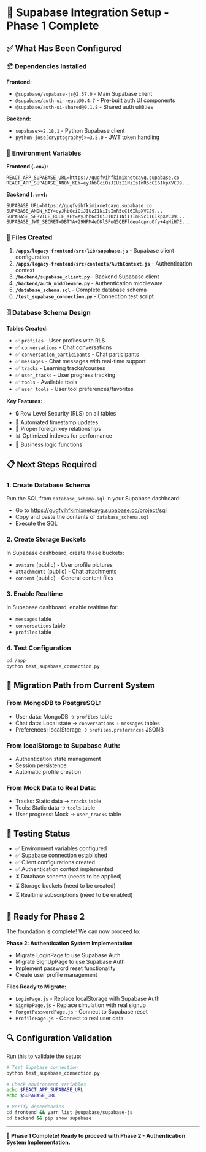 # 🚀 Supabase Integration Setup - Phase 1 Complete

## ✅ What Has Been Configured

### 📦 **Dependencies Installed**

**Frontend:**
- `@supabase/supabase-js@2.57.0` - Main Supabase client
- `@supabase/auth-ui-react@0.4.7` - Pre-built auth UI components  
- `@supabase/auth-ui-shared@0.1.8` - Shared auth utilities

**Backend:**
- `supabase>=2.18.1` - Python Supabase client
- `python-jose[cryptography]>=3.5.0` - JWT token handling

### 🔧 **Environment Variables**

**Frontend (`.env`):**
```env
REACT_APP_SUPABASE_URL=https://gugfvihfkimixnetcayg.supabase.co
REACT_APP_SUPABASE_ANON_KEY=eyJhbGciOiJIUzI1NiIsInR5cCI6IkpXVCJ9...
```

**Backend (`.env`):**
```env
SUPABASE_URL=https://gugfvihfkimixnetcayg.supabase.co
SUPABASE_ANON_KEY=eyJhbGciOiJIUzI1NiIsInR5cCI6IkpXVCJ9...
SUPABASE_SERVICE_ROLE_KEY=eyJhbGciOiJIUzI1NiIsInR5cCI6IkpXVCJ9...
SUPABASE_JWT_SECRET=DBTYA+29HFM4eOKlSFuQ5QEFldeu4cpruOfy+4qHiH7E...
```

### 📁 **Files Created**

1. **`/apps/legacy-frontend/src/lib/supabase.js`** - Supabase client configuration
2. **`/apps/legacy-frontend/src/contexts/AuthContext.js`** - Authentication context
3. **`/backend/supabase_client.py`** - Backend Supabase client
4. **`/backend/auth_middleware.py`** - Authentication middleware
5. **`/database_schema.sql`** - Complete database schema
6. **`/test_supabase_connection.py`** - Connection test script

### 🗄️ **Database Schema Design**

**Tables Created:**
- ✅ `profiles` - User profiles with RLS
- ✅ `conversations` - Chat conversations  
- ✅ `conversation_participants` - Chat participants
- ✅ `messages` - Chat messages with real-time support
- ✅ `tracks` - Learning tracks/courses
- ✅ `user_tracks` - User progress tracking
- ✅ `tools` - Available tools
- ✅ `user_tools` - User tool preferences/favorites

**Key Features:**
- 🔒 Row Level Security (RLS) on all tables
- 🔄 Automated timestamp updates
- 🔗 Proper foreign key relationships
- 📊 Optimized indexes for performance
- 🎯 Business logic functions

## 📋 **Next Steps Required**

### 1. **Create Database Schema**
Run the SQL from `database_schema.sql` in your Supabase dashboard:
- Go to https://gugfvihfkimixnetcayg.supabase.co/project/sql
- Copy and paste the contents of `database_schema.sql`
- Execute the SQL

### 2. **Create Storage Buckets**
In Supabase dashboard, create these buckets:
- `avatars` (public) - User profile pictures
- `attachments` (public) - Chat attachments  
- `content` (public) - General content files

### 3. **Enable Realtime**
In Supabase dashboard, enable realtime for:
- `messages` table
- `conversations` table
- `profiles` table

### 4. **Test Configuration**
```bash
cd /app
python test_supabase_connection.py
```

## 🔄 **Migration Path from Current System**

### From MongoDB to PostgreSQL:
- User data: MongoDB → `profiles` table
- Chat data: Local state → `conversations` + `messages` tables
- Preferences: localStorage → `profiles.preferences` JSONB

### From localStorage to Supabase Auth:
- Authentication state management
- Session persistence
- Automatic profile creation

### From Mock Data to Real Data:
- Tracks: Static data → `tracks` table
- Tools: Static data → `tools` table
- User progress: Mock → `user_tracks` table

## 🧪 **Testing Status**

- ✅ Environment variables configured
- ✅ Supabase connection established  
- ✅ Client configurations created
- ✅ Authentication context implemented
- ⏳ Database schema (needs to be applied)
- ⏳ Storage buckets (need to be created)
- ⏳ Realtime subscriptions (need to be enabled)

## 🎯 **Ready for Phase 2**

The foundation is complete! We can now proceed to:

**Phase 2: Authentication System Implementation**
- Migrate LoginPage to use Supabase Auth
- Migrate SignUpPage to use Supabase Auth  
- Implement password reset functionality
- Create user profile management

**Files Ready to Migrate:**
- `LoginPage.js` - Replace localStorage with Supabase Auth
- `SignUpPage.js` - Replace simulation with real signup
- `ForgotPasswordPage.js` - Connect to Supabase reset
- `ProfilePage.js` - Connect to real user data

## 🔍 **Configuration Validation**

Run this to validate the setup:
```bash
# Test Supabase connection
python test_supabase_connection.py

# Check environment variables
echo $REACT_APP_SUPABASE_URL
echo $SUPABASE_URL

# Verify dependencies
cd frontend && yarn list @supabase/supabase-js
cd backend && pip show supabase
```

---

**🎉 Phase 1 Complete! Ready to proceed with Phase 2 - Authentication System Implementation.**
